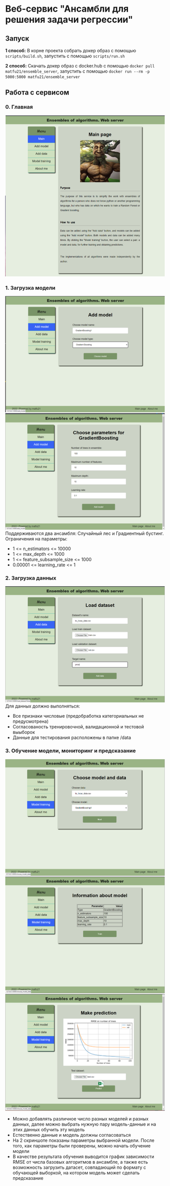 # Веб-сервис "Ансамбли для решения задачи регрессии"

## Запуск
**1 способ:** В корне проекта собрать докер образ с помощью ```scripts/build.sh```, запустить с помощью ```scripts/run.sh```  

**2 способ:** Скачать докер образ с docker.hub с помощью ```docker pull matfu21/ensemble_server```, запустить с помощью ```docker run --rm -p 5000:5000 matfu21/ensemble_server```

## Работа с сервисом

### 0. Главная
![alt text](https://github.com/matfu-pixel/Task-03/blob/main/images/0.png)

### 1. Загрузка модели
![alt text](https://github.com/matfu-pixel/Task-03/blob/description/images/1.png)
![alt text](https://github.com/matfu-pixel/Task-03/blob/description/images/2.png)
Поддерживаются два ансамбля: Случайный лес и Градиентный бустинг. Ограничения на параметры:
* 1 <= n_estimators <= 10000
* 1 <= max_depth <= 1000
* 1 <= feature_subsample_size <= 1000
* 0.00001 <= learning_rate <= 1

### 2. Загрузка данных
![alt text](https://github.com/matfu-pixel/Task-03/blob/description/images/3.png)
Для данных должно выполняться:
* Все признаки числовые (предобработка категориальных не предусмотрена)
* Согласованость тренировочной, валидационной и тестовой выыборок
* Данные для тестирования расположены в папке /data

### 3. Обучение модели, мониторинг и предсказание
![alt text](https://github.com/matfu-pixel/Task-03/blob/description/images/4.png)
![alt text](https://github.com/matfu-pixel/Task-03/blob/description/images/5.png)
![alt text](https://github.com/matfu-pixel/Task-03/blob/description/images/6.png)

* Можно добавлять различное число разных моделей и разных данных, далее можно выбрать нужную пару модель-данные и на этих данных обучить эту модель
* Естественно данные и модель должны согласоваться
* На 2 скриншоте показаны параметры выбранной модели. После того, как параметры были проверены, можно начать обучение модели
* В качестве результата обучения выводится график зависимости RMSE от числа базовых алгоритмов в ансамбле, а также есть возможность загрузить датасет, совпадающий по формату с обучающей выборкой, на котором модель может сделать предсказание
